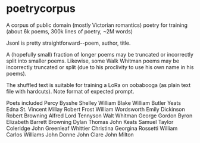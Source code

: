 # poetrycorpus
A corpus of public domain (mostly Victorian romantics) poetry for training (about 6k poems, 300k lines of poetry, ~2M words) 

Jsonl is pretty straightforward--poem, author, title.

A (hopefully small) fraction of longer poems may be truncated or incorrectly split into smaller poems.  Likewise, some Walk Whitman poems may be incorrectly truncated or split (due to his proclivity to use his own name in his poems).

The shuffled text is suitable for training a LoRa on oobabooga (as plain text file with hardcuts).  Note format of expected prompt.

Poets included
Percy Bysshe Shelley
William Blake
William Butler Yeats
Edna St. Vincent Millay
Robert Frost
William Wordsworth
Emily Dickinson
Robert Browning
Alfred Lord Tennyson
Walt Whitman
George Gordon Byron
Elizabeth Barrett Browning
Dylan Thomas
John Keats
Samuel Taylor Coleridge
John Greenleaf Whittier
Christina Georgina Rossetti
William Carlos Williams
John Donne
John Clare
John Milton

